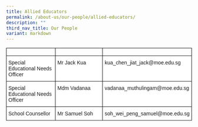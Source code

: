 ```yaml
---
title: Allied Educators
permalink: /about-us/our-people/allied-educators/
description: ""
third_nav_title: Our People
variant: markdown
---
```

<style type="text/css">
.tg  {border-collapse:collapse;border-spacing:0;}
.tg td{border-color:black;border-style:solid;border-width:1px;font-family:Arial, sans-serif;font-size:14px;
  overflow:hidden;padding:10px 5px;word-break:normal;}
.tg th{border-color:black;border-style:solid;border-width:1px;font-family:Arial, sans-serif;font-size:14px;
  font-weight:normal;overflow:hidden;padding:10px 5px;word-break:normal;}
.tg .tg-ktyi{background-color:#FFF;text-align:left;vertical-align:top}
</style>
<table class="tg">
<tbody>
		<tr>
			<td style="width:30%"></td>
			<td style="width:30%"></td>
			<td style="width:40%"></td>
		</tr>
  <tr>
    <th class="tg-ktyi">Special Educational Needs Officer</th>
    <th class="tg-ktyi">Mr Jack Kua</th>
    <th class="tg-ktyi">kua_chen_jiat_jack@moe.edu.sg</th>
  </tr>
  <tr>
    <td class="tg-ktyi">Special Educational Needs Officer</td>
    <td class="tg-ktyi">Mdm Vadanaa</td>
    <td class="tg-ktyi">vadanaa_muthulingam@moe.edu.sg</td>
  </tr>
	<tr>
    <td class="tg-ktyi">School Counsellor</td>
    <td class="tg-ktyi">Mr Samuel Soh</td>
    <td class="tg-ktyi">soh_wei_peng_samuel@moe.edu.sg</td>
  </tr>
	<tr>
	</tr>
</tbody>
</table>